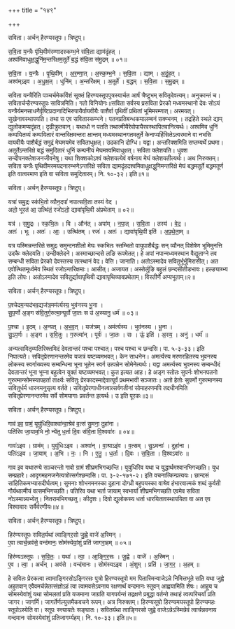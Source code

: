 +++
title = "१४९"

+++


सविता। अर्चन् हैरण्यस्तूपः। त्रिष्टुप्।

स॒वि॒ता य॒न्त्रैः पृ॑थि॒वीम॑रम्णादस्कम्भ॒ने स॑वि॒ता द्याम॑दृंहत् ।  
अश्व॑मिवाधुक्ष॒द्धुनि॑म॒न्तरि॑क्षम॒तूर्ते॑ ब॒द्धं स॑वि॒ता स॑मु॒द्रम् ॥ ०१॥

स॒वि॒ता । य॒न्त्रैः । पृ॒थि॒वीम् । अ॒र॒म्णा॒त् । अ॒स्क॒म्भ॒ने । स॒वि॒ता । द्याम् । अ॒दृं॒ह॒त् ।  
अश्व॑म्ऽइव । अ॒धु॒क्ष॒त् । धुनि॑म् । अ॒न्तरि॑क्षम् । अ॒तूर्ते॑ । ब॒द्धम् । स॒वि॒ता । स॒मु॒द्रम् ॥

सविता यन्त्रैरिति पञ्चर्चमेकविंशं सूक्तं हिरण्यस्तूपपुत्रस्यार्चत आर्षं त्रैष्टुभम् सवितृदेवत्यम्। अनुक्रान्तं च। सवितार्चन्हैरण्यस्तूपः सावित्रमिति। गतो विनियोगः॥सविता सर्वस्य प्रसविता प्रेरको मध्यमस्थानो देवः सोऽयं यन्त्रैर्यमनसाधनैर्वृष्टिप्रदानादिभिरुपायैर्वायवीयैः पाशैर्वा पृथिवीं प्रथितां भूमिमरम्णात्। अरमयत्। सुखेनावस्थापयति। तथा स एव सवितास्कम्भने। पतनप्रतिबन्धकमालम्बनं सक्म्भनम् । तद्रहिते स्थले द्याम् द्युलोकमप्यदृंहत्। दृढीक्रुतवान्। यथाधो न पतति तथात्मीयैरेवोपायैरवस्थापितवानित्यर्थः। अश्वमिव धुनिं कम्पयितव्यं कम्पयितारं वान्तरिक्षमन्तरा क्षान्तम् मध्यमस्थानगतमतुर्ते केनाप्यहिंसितेऽत्वरमाने वा नभसि वायवीयैः पाशैर्बद्धं समुद्रं मेघमयमेव सविताधुक्षत्। उदकानि दोग्धि। यद्वा। अन्तरिक्शमिति सप्तम्यर्थे प्रथमा। अतूर्तेऽन्तरिक्षे बद्धं समुदितारं धुनिं कम्पनीयं मेघमश्वमिवाधुक्षत्। सविता क्लेशयति। धुक्श सन्दीपनक्लेशजनजीवनेषु। यथा शिक्शकोऽश्वं क्लेशयत्येवं वर्षनाय मेघं क्लेशयतीत्यर्थः। अथ निरुक्तम्। सविता यन्त्रैः पृथिवीमरमयदनारम्भणेऽन्तरिक्षे सविता द्यामदृंहदश्वमिवाधुक्षद्धुनिमन्तरिक्षे मेघं बद्धमतूर्ते बद्धमतूर्ण इति वात्वरमाण इति वा सविता समुदितारम्। नि. १०-३२। इति॥१॥

सविता। अर्चन् हैरण्यस्तूपः। त्रिष्टुप्।

यत्रा॑ समु॒द्रः स्क॑भि॒तो व्यौन॒दपां॑ नपात्सवि॒ता तस्य॑ वेद ।  
अतो॒ भूरत॑ आ॒ उत्थि॑तं॒ रजोऽतो॒ द्यावा॑पृथि॒वी अ॑प्रथेताम् ॥ ०२॥

यत्र॑ । स॒मु॒द्रः । स्क॒भि॒तः । वि । औन॑त् । अपा॑म् । न॒पा॒त् । स॒वि॒ता । तस्य॑ । वे॒द॒ ।  
अतः॑ । भूः । अतः॑ । आः॒ । उत्थि॑तम् । रजः॑ । अतः॑ । द्यावा॑पृथि॒वी इति॑ । अ॒प्र॒थे॒ता॒म् ॥

यत्र यस्मिन्नन्तरिक्षे समुद्रः समुन्दनशीलो मेघः स्कभितः स्तम्भितो वायुपाशैर्बद्धः सन् व्यौनत् विशेषेण भूमिमुनत्ति उदकैः क्लेदयति। उन्दीक्लेदने। अस्माच्छान्दसे लङि रूपमेतत्। हे अपां नपान्मध्यमस्थान वैद्युताग्ने तव सम्बन्धी सविता प्रेरको देवस्तस्य तत्स्थानं वेद। वेत्ति। जानाति। अतोऽस्मादेव सवितुर्भूर्भूमिरासीत्। अत एवोत्थितमूर्ध्वमेव स्थितं रजोऽन्तरिक्षमाः। आसीत्। अजायत। अस्तेर्लुङि बहुलं छन्दसीतीडभावः। हल्ङ्याब्भ्य इति लोपः। अतोऽस्मादेव सवितुर्द्यावापृथिवी द्यावापृथिव्यावप्रथेताम्। विस्तीर्णे अप्यभूताम्॥२॥

सविता। अर्चन् हैरण्यस्तूपः। त्रिष्टुप्।

प॒श्चेदम॒न्यद॑भव॒द्यज॑त्र॒मम॑र्त्यस्य॒ भुव॑नस्य भू॒ना ।  
सु॒प॒र्णो अ॒ङ्ग स॑वि॒तुर्ग॒रुत्मा॒न्पूर्वो॑ जा॒तः स उ॑ अ॒स्यानु॒ धर्म॑ ॥ ०३॥

प॒श्चा । इ॒दम् । अ॒न्यत् । अ॒भ॒व॒त् । यज॑त्रम् । अम॑र्त्यस्य । भुव॑नस्य । भू॒ना ।  
सु॒ऽप॒र्णः । अ॒ङ्ग । स॒वि॒तुः । ग॒रुत्मा॑न् । पूर्वः॑ । जा॒तः । सः । ऊं॒ इति॑ । अ॒स्य॒ । अनु॑ । धर्म॑ ॥

अन्यत्सवितृव्यतिरिक्तमिदं देवतान्तरं पश्चा पश्चात्। पश्च पश्चा च छन्दसि। पा. ५-३-३३। इति निपात्यते। सवितृप्रेरणानन्तरमेव यजत्रं यष्टव्यमभवत्। केन साधनेन। अमर्त्यस्य मरणरहितस्य भुवनस्य लोकस्य स्वर्गाख्यस्य सम्बन्धिना भूना भूतेन स्वर्ग उत्पन्नेन सोमेनेत्यर्थः। यद्वा अमर्त्यस्य भुवनस्य सम्बन्धीदं देवतान्तरं भूना भूम्ना बहुत्वेन युक्तं यष्टव्यमभवत्। कुत इत्यत आह। हे अङ्ग स्तोतः सुपर्नः शोभनपतनो गुरुत्मान्सोमस्यापहर्ता तार्क्ष्यः सवितुः प्रेरकादस्माद्देवात्पूर्वं प्रथमभावी सञ्जातः। अतो हेतोः सुपर्णो गुरुत्मानस्य सवितुर्धर्म धारनमनुसृत्य वर्तते। सवितृप्रेरणाधीनत्वात्सर्वगतीनां सोमाहरणमपि तदधीनमिति सवितृप्रेरणानन्तरमेव सर्वे सोमयागाः प्रवर्तन्त इत्यर्थः। उ इति पूरकः॥३॥

सविता। अर्चन् हैरण्यस्तूपः। त्रिष्टुप्।

गाव॑ इव॒ ग्रामं॒ यूयु॑धिरि॒वाश्वा॑न्वा॒श्रेव॑ व॒त्सं सु॒मना॒ दुहा॑ना ।  
पति॑रिव जा॒याम॒भि नो॒ न्ये॑तु ध॒र्ता दि॒वः स॑वि॒ता वि॒श्ववा॑रः ॥ ०४॥

गावः॑ऽइव । ग्राम॑म् । युयु॑धिःऽइव । अश्वा॑न् । वा॒श्राऽइ॑व । व॒त्सम् । सु॒ऽमनाः॑ । दुहा॑ना ।  
पतिः॑ऽइव । जा॒याम् । अ॒भि । नः॒ । नि । ए॒तु॒ । ध॒र्ता । दि॒वः । स॒वि॒ता । वि॒श्वऽवा॑रः ॥

गाव इव यथारण्ये सञ्चरन्तो गावो ग्रामं शीघ्रमभिगच्छन्ति। युयुधिरिव यथा च युद्धार्थमश्वानभिगच्छति। युध सम्प्रहारे। आदृगमहनजनेत्यत्रोत्सर्गश्छन्दसि। पा. ३-२-१७१-२। इति वचनात्किन्प्रत्ययः। छान्दसं सांहितिकमभ्यासदीर्घत्वम्। सुमनाः शोभनमनस्का दुहाना दोग्ध्री बहुपयस्का वाश्रेव हंभारवात्मकं शब्दं कुर्वती गौर्यथात्मीयं वत्समभिगच्छति। पतिरिव यथा भर्ता जायाम् स्वभार्यां शीघ्रमभिगच्छति एवमेव सविता नोऽस्मान्न्यभ्येतु। नितरामभिगच्छतु। कीदृशः। दिवो द्युलोकस्य धर्ता धारयितावस्थापयिता वा अत एव विश्वावारः सर्वैर्वरणीयः॥४॥

सविता। अर्चन् हैरण्यस्तूपः। त्रिष्टुप्।

हिर॑ण्यस्तूपः सवित॒र्यथा॑ त्वाङ्गिर॒सो जु॒ह्वे वाजे॑ अ॒स्मिन् ।  
ए॒वा त्वार्च॒न्नव॑से॒ वन्द॑मानः॒ सोम॑स्येवां॒शुं प्रति॑ जागरा॒हम् ॥ ०५॥

हिर॑ण्यऽस्तूपः । स॒वि॒तः॒ । यथा॑ । त्वा॒ । आ॒ङ्गि॒र॒सः । जु॒ह्वे । वाजे॑ । अ॒स्मिन् ।  
ए॒व । त्वा॒ । अर्च॑न् । अव॑से । वन्द॑मानः । सोम॑स्यऽइव । अं॒शुम् । प्रति॑ । जा॒ग॒र॒ । अ॒हम् ॥

हे सवितः प्रेरकत्वा त्वामाङ्गिरसोऽङ्गिरसः पुत्रो हिरण्यस्तूपो मम पितास्मिन्वाजेऽन्ने निमित्तभूते सति यथा जुह्वे अहुतवान् एवैवमर्चन्नेतत्संज्ञोऽहं त्वा त्वामवसेऽवनाय रक्षणार्थं वन्दमानः स्तुवन् आह्वयामिति शेषः। आहूय च सोमस्येवांशुं यथा सोमलतां प्रति यजमाना जाग्रति यागपर्यन्तं तद्रक्षणे प्रबुद्धा वर्तन्ते तथाहं त्वत्परिचर्यां प्रति जागर। जागर्मि। जागर्तेर्णल्युत्तमैकवचने रूपम्। अत्र निरुक्तम्। हिरण्यसूपो हिरण्यमयस्तूपो हिरण्यमहः स्तूपोऽस्येति वा। स्तूपः स्त्त्यायतेः सङ्घातः। सवितर्यथा त्वाङ्गिरसो जुह्वे वाजेऽन्नेऽस्मिन्नेवं त्वार्चन्नवनाय वन्दमानः सोमस्येवांशुं प्रतिजागर्म्यहम्। नि. १०-३३। इति॥५॥